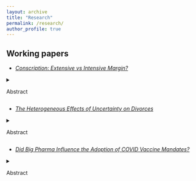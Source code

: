 ```yaml
---
layout: archive
title: "Research"
permalink: /research/
author_profile: true
---
```


## Working papers

* *[Conscription: Extensive vs Intensive Margin?](https://boyuanw1.github.io/files/Korean_conscription.pdf)* 

<details>
<summary>

Abstract

</summary>

One explanation for why conscription may raise wages is that conscripts accumulate valuable human capital during their service in the
military. An alternative theory posits that conscription affects labor market outcomes through the extensive margin.
The first paper examines those possible
mechanisms by estimating the impact of the duration of military service
on income, employment, and educational attainment with data from
South Korea and an IV approach. While the amount of human capital
increases with the duration of service, there is no effect on the extensive margin. Although I
find a conscription premium: a positive relationship between conscription
and income, the length of compulsory military service does not affect a
worker’s income or employment. On the contrary, I find that longer service length lowers conscripts’ chances of obtaining post-graduate degrees
suggesting a net human capital depreciation. My findings support the case that conscription primarily affects labor market outcomes through the extensive margin. \par

</details>




* *[The Heterogeneous Effects of Uncertainty on Divorces](https://boyuanw1.github.io/files/Information_and_Divorce.pdf)*

<details>
<summary>

Abstract

</summary>

Existing work shows that uncertainty created by a lack of information
about the other partner before marriage leads to more divorces.
In this paper, I use the different timing of the adoption of
anti-discrimination legislation in Japan, which bans the identification
of the Burakumins, to examine the effect of uncertainty on divorces
with a difference-in-differences approach. I show that an increase in
such uncertainty has heterogeneous effects on divorces. I find that an
increase in uncertainty increases divorces in places where the information
is less important and decreases divorces when that information is
more important.

</details>





* *[Did Big Pharma Influence the Adoption of COVID Vaccine Mandates?](https://boyuanw1.github.io/files/vax_mandate.pdf)*

<details>
<summary>

Abstract

</summary>

This paper examines whether pharmaceutical companies directly lobbied U.S. state lawmakers for their votes on COVID vaccine legislation.
I find that state legislators who received campaign contributions from
pharmaceutical companies are not likelier to vote in favor of those
companies on the vaccine mandates. Prior field experiments have shown
that campaign contributions buy access, and the U.S. pharmaceutical
industry has directly influenced key state referenda on drug pricing and
regulation reforms with its political contributions. While Democrats
have primarily voted for the vaccine mandates, it can be quite costly for
Republicans to do the same. Journalists find that the industry remained
largely in the background of the controversial vaccine mandate policies
and relied primarily on third-party organizations to advance its agenda.
The findings of this paper provide evidence for this observation.

</details>
